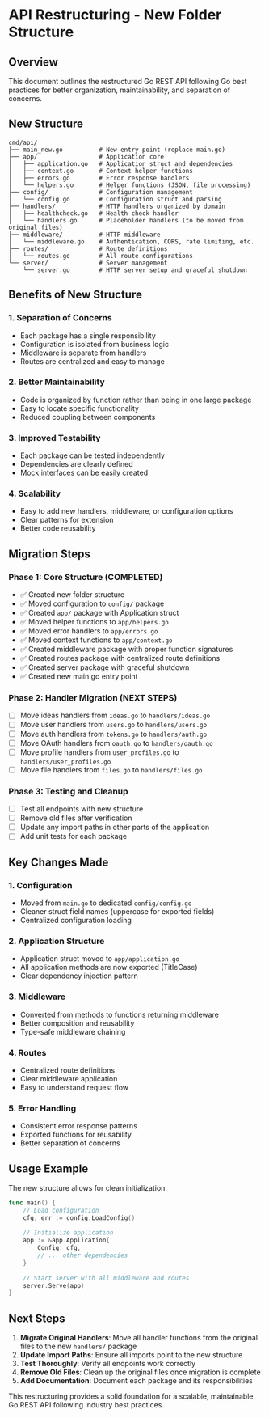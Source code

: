 # API Restructuring - New Folder Structure

## Overview
This document outlines the restructured Go REST API following Go best practices for better organization, maintainability, and separation of concerns.

## New Structure

```
cmd/api/
├── main_new.go          # New entry point (replace main.go)
├── app/                 # Application core
│   ├── application.go   # Application struct and dependencies
│   ├── context.go       # Context helper functions
│   ├── errors.go        # Error response handlers
│   └── helpers.go       # Helper functions (JSON, file processing)
├── config/              # Configuration management
│   └── config.go        # Configuration struct and parsing
├── handlers/            # HTTP handlers organized by domain
│   ├── healthcheck.go   # Health check handler
│   └── handlers.go      # Placeholder handlers (to be moved from original files)
├── middleware/          # HTTP middleware
│   └── middleware.go    # Authentication, CORS, rate limiting, etc.
├── routes/              # Route definitions
│   └── routes.go        # All route configurations
└── server/              # Server management
    └── server.go        # HTTP server setup and graceful shutdown
```

## Benefits of New Structure

### 1. **Separation of Concerns**
- Each package has a single responsibility
- Configuration is isolated from business logic
- Middleware is separate from handlers
- Routes are centralized and easy to manage

### 2. **Better Maintainability**
- Code is organized by function rather than being in one large package
- Easy to locate specific functionality
- Reduced coupling between components

### 3. **Improved Testability**
- Each package can be tested independently
- Dependencies are clearly defined
- Mock interfaces can be easily created

### 4. **Scalability**
- Easy to add new handlers, middleware, or configuration options
- Clear patterns for extension
- Better code reusability

## Migration Steps

### Phase 1: Core Structure (COMPLETED)
- ✅ Created new folder structure
- ✅ Moved configuration to `config/` package
- ✅ Created `app/` package with Application struct
- ✅ Moved helper functions to `app/helpers.go`
- ✅ Moved error handlers to `app/errors.go`
- ✅ Moved context functions to `app/context.go`
- ✅ Created middleware package with proper function signatures
- ✅ Created routes package with centralized route definitions
- ✅ Created server package with graceful shutdown
- ✅ Created new main.go entry point

### Phase 2: Handler Migration (NEXT STEPS)
- [ ] Move ideas handlers from `ideas.go` to `handlers/ideas.go`
- [ ] Move user handlers from `users.go` to `handlers/users.go`
- [ ] Move auth handlers from `tokens.go` to `handlers/auth.go`
- [ ] Move OAuth handlers from `oauth.go` to `handlers/oauth.go`
- [ ] Move profile handlers from `user_profiles.go` to `handlers/user_profiles.go`
- [ ] Move file handlers from `files.go` to `handlers/files.go`

### Phase 3: Testing and Cleanup
- [ ] Test all endpoints with new structure
- [ ] Remove old files after verification
- [ ] Update any import paths in other parts of the application
- [ ] Add unit tests for each package

## Key Changes Made

### 1. Configuration
- Moved from `main.go` to dedicated `config/config.go`
- Cleaner struct field names (uppercase for exported fields)
- Centralized configuration loading

### 2. Application Structure
- Application struct moved to `app/application.go`
- All application methods are now exported (TitleCase)
- Clear dependency injection pattern

### 3. Middleware
- Converted from methods to functions returning middleware
- Better composition and reusability
- Type-safe middleware chaining

### 4. Routes
- Centralized route definitions
- Clear middleware application
- Easy to understand request flow

### 5. Error Handling
- Consistent error response patterns
- Exported functions for reusability
- Better separation of concerns

## Usage Example

The new structure allows for clean initialization:

```go
func main() {
    // Load configuration
    cfg, err := config.LoadConfig()
    
    // Initialize application
    app := &app.Application{
        Config: cfg,
        // ... other dependencies
    }
    
    // Start server with all middleware and routes
    server.Serve(app)
}
```

## Next Steps

1. **Migrate Original Handlers**: Move all handler functions from the original files to the new `handlers/` package
2. **Update Import Paths**: Ensure all imports point to the new structure
3. **Test Thoroughly**: Verify all endpoints work correctly
4. **Remove Old Files**: Clean up the original files once migration is complete
5. **Add Documentation**: Document each package and its responsibilities

This restructuring provides a solid foundation for a scalable, maintainable Go REST API following industry best practices.
